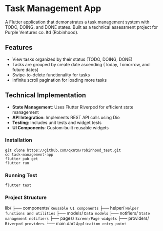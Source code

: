 # Task Management App

A Flutter application that demonstrates a task management system with TODO, DOING, and DONE states. Built as a technical assessment project for Purple Ventures co. ltd (Robinhood).

## Features

- View tasks organized by their status (TODO, DOING, DONE)
- Tasks are grouped by create date ascending (Today, Tomorrow, and future dates)
- Swipe-to-delete functionality for tasks
- Infinite scroll pagination for loading more tasks

## Technical Implementation

- **State Management**: Uses Flutter Riverpod for efficient state management
- **API Integration**: Implements REST API calls using Dio
- **Testing**: Includes unit tests and widget tests
- **UI Components**: Custom-built reusable widgets

### Installation

```
git clone https://github.com/qxntm/robinhood_test.git
cd task-management-app
flutter pub get
flutter run
```

### Running Test

```
flutter test
```

### Project Structure

lib/
├── components/ `Reusable UI components`
├── helper/ `Helper functions and utilities`
├── models/ `Data models`
├── notifiers/ `State management notifiers`
├── pages/ `Screen/Page widgets`
├── providers/ `Riverpod providers`
└── main.dart `Application entry point`

